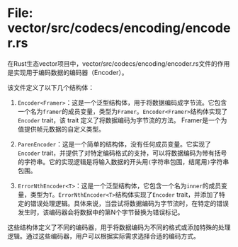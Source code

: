 # File: vector/src/codecs/encoding/encoder.rs

在Rust生态vector项目中，vector/src/codecs/encoding/encoder.rs文件的作用是实现用于编码数据的编码器（Encoder）。

该文件定义了以下几个结构体：

1. `Encoder<Framer>`：这是一个泛型结构体，用于将数据编码成字节流。它包含一个名为`framer`的成员变量，类型为`Framer`。`Encoder<Framer>`结构体实现了`Encoder` trait，该 trait 定义了将数据编码为字节流的方法。
   Framer是一个为值提供帧元数据的自定义类型。

2. `ParenEncoder`：这是一个简单的结构体，没有任何成员变量。它实现了`Encoder` trait，并提供了对特定编码格式的支持，可以将数据编码为带有括号的字符串。它的实现逻辑是将输入数据的开头用`(`字符串包围，结尾用`)`字符串包围。

3. `ErrorNthEncoder<T>`：这是一个泛型结构体，它包含一个名为`inner`的成员变量，类型为`T`。`ErrorNthEncoder<T>`结构体实现了`Encoder` trait，并添加了特定的错误处理逻辑。具体来说，当尝试将数据编码为字节流时，在特定的错误发生时，该编码器会将数据中的第N个字节替换为错误标记。

这些结构体定义了不同的编码器，用于将数据编码为不同的格式或添加特殊的处理逻辑。通过这些编码器，用户可以根据实际需求选择合适的编码方式。

